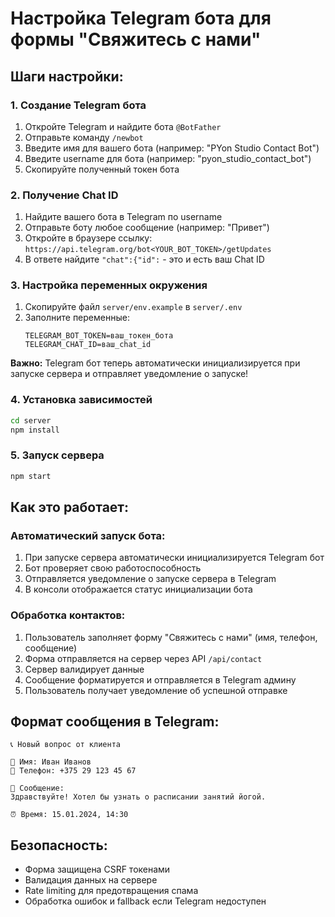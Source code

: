 # Настройка Telegram бота для формы "Свяжитесь с нами"

## Шаги настройки:

### 1. Создание Telegram бота

1. Откройте Telegram и найдите бота `@BotFather`
2. Отправьте команду `/newbot`
3. Введите имя для вашего бота (например: "PYon Studio Contact Bot")
4. Введите username для бота (например: "pyon_studio_contact_bot")
5. Скопируйте полученный токен бота

### 2. Получение Chat ID

1. Найдите вашего бота в Telegram по username
2. Отправьте боту любое сообщение (например: "Привет")
3. Откройте в браузере ссылку: `https://api.telegram.org/bot<YOUR_BOT_TOKEN>/getUpdates`
4. В ответе найдите `"chat":{"id":` - это и есть ваш Chat ID

### 3. Настройка переменных окружения

1. Скопируйте файл `server/env.example` в `server/.env`
2. Заполните переменные:
   ```
   TELEGRAM_BOT_TOKEN=ваш_токен_бота
   TELEGRAM_CHAT_ID=ваш_chat_id
   ```

**Важно:** Telegram бот теперь автоматически инициализируется при запуске сервера и отправляет уведомление о запуске!

### 4. Установка зависимостей

```bash
cd server
npm install
```

### 5. Запуск сервера

```bash
npm start
```

## Как это работает:

### Автоматический запуск бота:
1. При запуске сервера автоматически инициализируется Telegram бот
2. Бот проверяет свою работоспособность
3. Отправляется уведомление о запуске сервера в Telegram
4. В консоли отображается статус инициализации бота

### Обработка контактов:
1. Пользователь заполняет форму "Свяжитесь с нами" (имя, телефон, сообщение)
2. Форма отправляется на сервер через API `/api/contact`
3. Сервер валидирует данные
4. Сообщение форматируется и отправляется в Telegram админу
5. Пользователь получает уведомление об успешной отправке

## Формат сообщения в Telegram:

```
📞 Новый вопрос от клиента

👤 Имя: Иван Иванов
📱 Телефон: +375 29 123 45 67

💬 Сообщение:
Здравствуйте! Хотел бы узнать о расписании занятий йогой.

⏰ Время: 15.01.2024, 14:30
```

## Безопасность:

- Форма защищена CSRF токенами
- Валидация данных на сервере
- Rate limiting для предотвращения спама
- Обработка ошибок и fallback если Telegram недоступен
